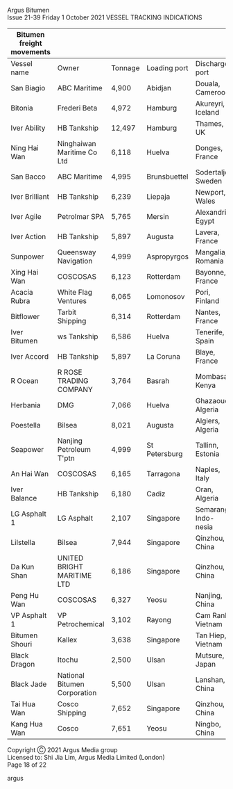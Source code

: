 Argus Bitumen   
Issue 21\-39 Friday 1 October 2021 VESSEL TRACKING INDICATIONS

 

| Bitumen freight movements | | | | | | |
| --- | --- | --- | --- | --- | --- | --- |
| Vessel name | Owner | Tonnage | Loading port | Discharge port | Current position | ETA |
| San Biagio | ABC Maritime | 4,900 | Abidjan | Douala, Cameroon | WAF | 29\-Sep |
| Bitonia | Frederi Beta | 4,972 | Hamburg | Akureyri, Iceland | Northwest Europe | 29\-Sep |
| Iver Ability | HB Tankship | 12,497 | Hamburg | Thames, UK | Northwest Europe | 27\-Sep |
| Ning Hai Wan | Ninghaiwan Maritime Co Ltd | 6,118 | Huelva | Donges, France | Northwest Europe | 29\-Sep |
| San Bacco | ABC Maritime | 4,995 | Brunsbuettel | Sodertalje, Sweden | Northwest Europe | 28\-Sep |
| Iver Brilliant | HB Tankship | 6,239 | Liepaja | Newport, Wales | Northwest Europe | 3\-Sep |
| Iver Agile | Petrolmar SPA | 5,765 | Mersin | Alexandria, Egypt | Med | 2\-Oct |
| Iver Action | HB Tankship | 5,897 | Augusta | Lavera, France | Med | 2\-Oct |
| Sunpower | Queensway Navigation | 4,999 | Aspropyrgos | Mangalia, Romania | Black Sea | 3\-Oct |
| Xing Hai Wan | COSCOSAS | 6,123 | Rotterdam | Bayonne, France | Northwest Europe | 2\-Oct |
| Acacia Rubra | White Flag Ventures | 6,065 | Lomonosov | Pori, Finland | Baltic Sea | 30\-Sep |
| Bitflower | Tarbit Shipping | 6,314 | Rotterdam | Nantes, France | Northwest Europe | 1\-Oct |
| Iver Bitumen | ws Tankship | 6,586 | Huelva | Tenerife, Spain | Med | 1\-Oct |
| Iver Accord | HB Tankship | 5,897 | La Coruna | Blaye, France | Northwest Europe | 1\-Oct |
| R Ocean | R ROSE TRADING COMPANY | 3,764 | Basrah | Mombasa, Kenya | Arabian Sea | 10\-Oct |
| Herbania | DMG | 7,066 | Huelva | Ghazaouet, Algeria | Med | 29\-Sep |
| Poestella | Bilsea | 8,021 | Augusta | Algiers, Algeria | Med | 2\-Oct |
| Seapower | Nanjing Petroleum T'ptn | 4,999 | St Petersburg | Tallinn, Estonia | Baltic Sea | 1\-Oct |
| An Hai Wan | COSCOSAS | 6,165 | Tarragona | Naples, Italy | Med | 2\-Oct |
| Iver Balance | HB Tankship | 6,180 | Cadiz | Oran, Algeria | Med | 30\-Sep |
| LG Asphalt 1 | LG Asphalt | 2,107 | Singapore | Semarang, Indo\- nesia | Java Sea | 2\-Oct |
| Lilstella | Bilsea | 7,944 | Singapore | Qinzhou, China | Java Sea | 4\-Oct |
| Da Kun Shan | UNITED BRIGHT MARITIME LTD | 6,186 | Singapore | Qinzhou, China | Java Sea | 3\-Oct |
| Peng Hu Wan | COSCOSAS | 6,327 | Yeosu | Nanjing, China | Nanjing | 1\-Oct |
| VP Asphalt 1 | VP Petrochemical | 3,102 | Rayong | Cam Ranh, Vietnam | Vietnam | 2\-Oct |
| Bitumen Shouri | Kallex | 3,638 | Singapore | Tan Hiep, Vietnam | Malacca Strait | 2\-Oct |
| Black Dragon | Itochu | 2,500 | Ulsan | Mutsure, Japan | Japan | 28\-Sep |
| Black Jade | National Bitumen Corporation | 5,500 | Ulsan | Lanshan, China | East China Sea | 30\-Sep |
| Tai Hua Wan | Cosco Shipping | 7,652 | Singapore | Qinzhou, China | Vietnam | 2\-Oct |
| Kang Hua Wan | Cosco | 7,651 | Yeosu | Ningbo, China | Zhejiang | 28\-Sep |

 Copyright Ⓒ 2021 Argus Media group  
Licensed to: Shi Jia Lim, Argus Media Limited (London)   
Page 18 of 22

   
argus

